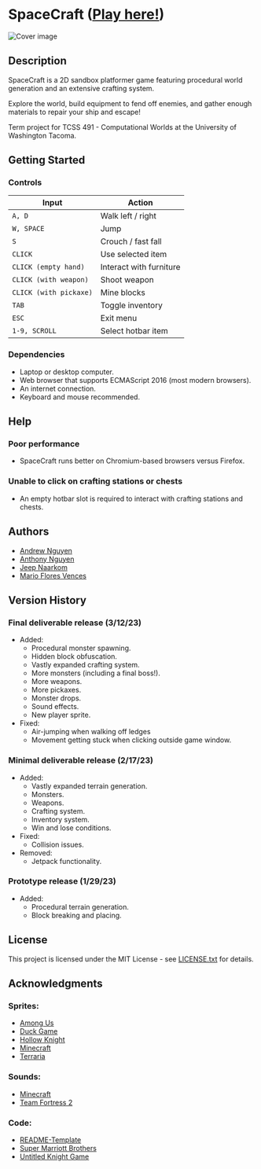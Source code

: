 # SpaceCraft ([Play here!](https://otherandrew.github.io/SpaceCraft/))

![Cover image](./cover.png)

## Description

SpaceCraft is a 2D sandbox platformer game featuring procedural world generation and an extensive crafting system.

Explore the world, build equipment to fend off enemies, and gather enough materials to repair your ship and escape!

Term project for TCSS 491 - Computational Worlds at the University of Washington Tacoma.

## Getting Started

### Controls

| Input                  | Action                  |
|------------------------|-------------------------|
| `A, D`                 | Walk left / right       |
| `W, SPACE`             | Jump                    |
| `S`                    | Crouch / fast fall      |
| `CLICK`                | Use selected item       |
| `CLICK (empty hand)`   | Interact with furniture |
| `CLICK (with weapon)`  | Shoot weapon            |
| `CLICK (with pickaxe)` | Mine blocks             |
| `TAB`                  | Toggle inventory        |
| `ESC`                  | Exit menu               |
| `1-9, SCROLL`          | Select hotbar item      |

### Dependencies

- Laptop or desktop computer.
- Web browser that supports ECMAScript 2016 (most modern browsers).
- An internet connection.
- Keyboard and mouse recommended.

## Help

### Poor performance

- SpaceCraft runs better on Chromium-based browsers versus Firefox.

### Unable to click on crafting stations or chests

- An empty hotbar slot is required to interact with crafting stations and chests.

## Authors

- [Andrew Nguyen](https://github.com/OtherAndrew)
- [Anthony Nguyen](https://github.com/anguyenq)
- [Jeep Naarkom](https://github.com/codracula)
- [Mario Flores Vences](https://github.com/mfvcreative)

## Version History

### Final deliverable release (3/12/23)

- Added:
  - Procedural monster spawning.
  - Hidden block obfuscation.
  - Vastly expanded crafting system.
  - More monsters (including a final boss!).
  - More weapons.
  - More pickaxes.
  - Monster drops.
  - Sound effects.
  - New player sprite.
- Fixed:
  - Air-jumping when walking off ledges
  - Movement getting stuck when clicking outside game window.

### Minimal deliverable release (2/17/23)

- Added:
  - Vastly expanded terrain generation.
  - Monsters.
  - Weapons.
  - Crafting system.
  - Inventory system.
  - Win and lose conditions.
- Fixed:
  - Collision issues.
- Removed:
  - Jetpack functionality.

###  Prototype release (1/29/23)

- Added:
  - Procedural terrain generation.
  - Block breaking and placing.

## License

This project is licensed under the MIT License - see [LICENSE.txt](LICENSE.txt) for details.

## Acknowledgments

### Sprites:

- [Among Us](https://www.spriters-resource.com/pc_computer/amongus/)
- [Duck Game](https://www.spriters-resource.com/pc_computer/duckgame/)
- [Hollow Knight](https://www.spriters-resource.com/pc_computer/hollowknight/)
- [Minecraft](https://www.spriters-resource.com/pc_computer/minecraft/)
- [Terraria](https://www.spriters-resource.com/pc_computer/terraria/)

### Sounds:

- [Minecraft](https://www.sounds-resource.com/pc_computer/minecraft/)
- [Team Fortress 2](https://www.sounds-resource.com/pc_computer/tf2/)

### Code:

- [README-Template](https://gist.github.com/DomPizzie/7a5ff55ffa9081f2de27c315f5018afc)
- [Super Marriott Brothers](https://github.com/algorithm0r/SuperMarioBros/blob/master/assetmanager.js)
- [Untitled Knight Game](https://github.com/Kenpai718/Untitled-Knight-Game/blob/main/engine/gameengine.js)

